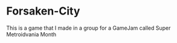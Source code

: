 # Forsaken-City
This is a game that I made in a group for a GameJam called Super Metroidvania Month
